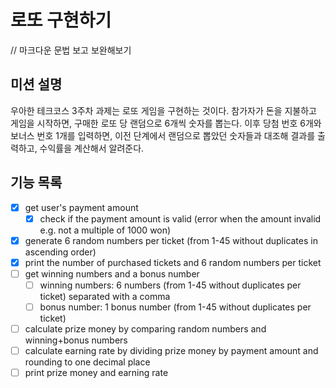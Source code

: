 # 로또 구현하기

// 마크다운 문법 보고 보완해보기

## 미션 설명
우아한 테크코스 3주차 과제는 로또 게임을 구현하는 것이다. 
참가자가 돈을 지불하고 게임을 시작하면, 구매한 로또 당 랜덤으로 6개씩 숫자를 뽑는다. 
이후 당첨 번호 6개와 보너스 번호 1개를 입력하면, 이전 단계에서 랜덤으로 뽑았던 숫자들과 대조해 결과를 출력하고, 수익률을 계산해서 알려준다.

## 기능 목록
- [x] get user's payment amount
    - [x] check if the payment amount is valid (error when the amount invalid e.g. not a multiple of 1000 won)
- [x] generate 6 random numbers per ticket (from 1-45 without duplicates in ascending order)
- [x] print the number of purchased tickets and 6 random numbers per ticket
- [ ] get winning numbers and a bonus number
    - [ ] winning numbers: 6 numbers (from 1-45 without duplicates per ticket) separated with a comma
    - [ ] bonus number: 1 bonus number (from 1-45 without duplicates per ticket)
- [ ] calculate prize money by comparing random numbers and winning+bonus numbers
- [ ] calculate earning rate by dividing prize money by payment amount and rounding to one decimal place
- [ ] print prize money and earning rate